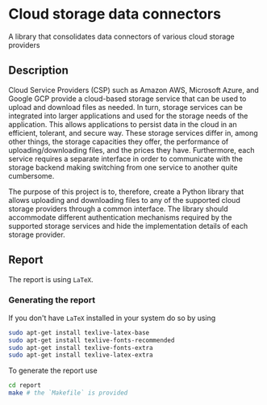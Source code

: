 # Cloud storage data connectors
A library that consolidates data connectors of various cloud storage providers


## Description
Cloud Service Providers (CSP) such as Amazon AWS, Microsoft Azure, and Google GCP provide a cloud-based storage service that can be used to upload and download files as needed. In turn, storage services can be integrated into larger applications and used for the storage needs of the application. This allows applications to persist data in the cloud in an efficient, tolerant, and secure way. These storage services differ in, among other things, the storage capacities they offer, the performance of uploading/downloading files, and the prices they have. Furthermore, each service requires a separate interface in order to communicate with the storage backend making switching from one service to another quite cumbersome.

The purpose of this project is to, therefore, create a Python library that allows uploading and downloading files to any of the supported cloud storage providers through a common interface. The library should accommodate different authentication mechanisms required by the supported storage services and hide the implementation details of each storage provider.


## Report

The report is using `LaTeX`.

### Generating the report

If you don't have `LaTeX` installed in your system do so by using

```bash
sudo apt-get install texlive-latex-base
sudo apt-get install texlive-fonts-recommended
sudo apt-get install texlive-fonts-extra
sudo apt-get install texlive-latex-extra
```

To generate the report use

```bash
cd report
make # the `Makefile` is provided
```
